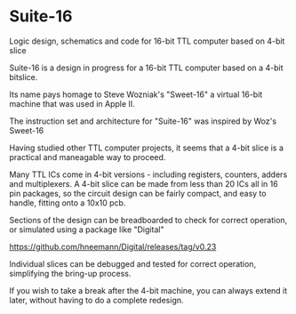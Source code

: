 # Suite-16
Logic design, schematics and code for 16-bit TTL computer based on 4-bit slice

Suite-16 is a design in progress for a 16-bit TTL computer based on a 4-bit bitslice.

Its name pays homage to Steve Wozniak's "Sweet-16" a virtual 16-bit machine that was used in Apple II.

The instruction set and architecture for "Suite-16" was inspired by Woz's Sweet-16

Having studied other TTL computer projects, it seems that a 4-bit slice is a practical and maneagable way to proceed.

Many TTL ICs come in 4-bit versions - including registers, counters, adders and multiplexers. A 4-bit slice can be made from less than 20 ICs all in 16 pin packages, so the circuit design can be fairly compact, and easy to handle, fitting onto a 10x10 pcb. 

Sections of the design can be breadboarded to check for correct operation, or simulated using a package like "Digital"

https://github.com/hneemann/Digital/releases/tag/v0.23

Individual slices can be debugged and tested for correct operation, simplifying the bring-up process. 

If you wish to take a break after the 4-bit machine, you can always extend it later, without having to do a complete redesign.
